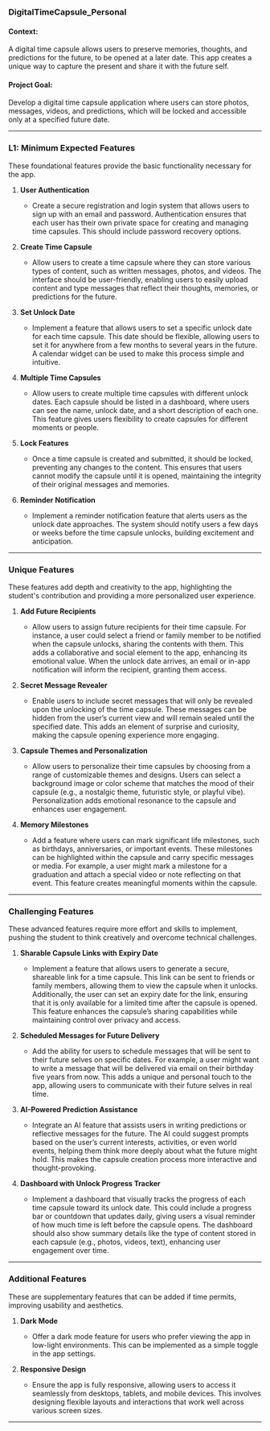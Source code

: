 ### **DigitalTimeCapsule_Personal**

#### Context:

A digital time capsule allows users to preserve memories, thoughts, and predictions for the future, to be opened at a later date. This app creates a unique way to capture the present and share it with the future self.

#### Project Goal:

Develop a digital time capsule application where users can store photos, messages, videos, and predictions, which will be locked and accessible only at a specified future date.

---

### **L1: Minimum Expected Features**

These foundational features provide the basic functionality necessary for the app.

1. **User Authentication**

   - Create a secure registration and login system that allows users to sign up with an email and password. Authentication ensures that each user has their own private space for creating and managing time capsules. This should include password recovery options.

2. **Create Time Capsule**

   - Allow users to create a time capsule where they can store various types of content, such as written messages, photos, and videos. The interface should be user-friendly, enabling users to easily upload content and type messages that reflect their thoughts, memories, or predictions for the future.

3. **Set Unlock Date**

   - Implement a feature that allows users to set a specific unlock date for each time capsule. This date should be flexible, allowing users to set it for anywhere from a few months to several years in the future. A calendar widget can be used to make this process simple and intuitive.

4. **Multiple Time Capsules**

   - Allow users to create multiple time capsules with different unlock dates. Each capsule should be listed in a dashboard, where users can see the name, unlock date, and a short description of each one. This feature gives users flexibility to create capsules for different moments or people.

5. **Lock Features**

   - Once a time capsule is created and submitted, it should be locked, preventing any changes to the content. This ensures that users cannot modify the capsule until it is opened, maintaining the integrity of their original messages and memories.

6. **Reminder Notification**
   - Implement a reminder notification feature that alerts users as the unlock date approaches. The system should notify users a few days or weeks before the time capsule unlocks, building excitement and anticipation.

---

### **Unique Features**

These features add depth and creativity to the app, highlighting the student's contribution and providing a more personalized user experience.

1. **Add Future Recipients**

   - Allow users to assign future recipients for their time capsule. For instance, a user could select a friend or family member to be notified when the capsule unlocks, sharing the contents with them. This adds a collaborative and social element to the app, enhancing its emotional value. When the unlock date arrives, an email or in-app notification will inform the recipient, granting them access.

2. **Secret Message Revealer**

   - Enable users to include secret messages that will only be revealed upon the unlocking of the time capsule. These messages can be hidden from the user’s current view and will remain sealed until the specified date. This adds an element of surprise and curiosity, making the capsule opening experience more engaging.

3. **Capsule Themes and Personalization**

   - Allow users to personalize their time capsules by choosing from a range of customizable themes and designs. Users can select a background image or color scheme that matches the mood of their capsule (e.g., a nostalgic theme, futuristic style, or playful vibe). Personalization adds emotional resonance to the capsule and enhances user engagement.

4. **Memory Milestones**
   - Add a feature where users can mark significant life milestones, such as birthdays, anniversaries, or important events. These milestones can be highlighted within the capsule and carry specific messages or media. For example, a user might mark a milestone for a graduation and attach a special video or note reflecting on that event. This feature creates meaningful moments within the capsule.

---

### **Challenging Features**

These advanced features require more effort and skills to implement, pushing the student to think creatively and overcome technical challenges.

1. **Sharable Capsule Links with Expiry Date**

   - Implement a feature that allows users to generate a secure, shareable link for a time capsule. This link can be sent to friends or family members, allowing them to view the capsule when it unlocks. Additionally, the user can set an expiry date for the link, ensuring that it is only available for a limited time after the capsule is opened. This feature enhances the capsule’s sharing capabilities while maintaining control over privacy and access.

2. **Scheduled Messages for Future Delivery**

   - Add the ability for users to schedule messages that will be sent to their future selves on specific dates. For example, a user might want to write a message that will be delivered via email on their birthday five years from now. This adds a unique and personal touch to the app, allowing users to communicate with their future selves in real time.

3. **AI-Powered Prediction Assistance**

   - Integrate an AI feature that assists users in writing predictions or reflective messages for the future. The AI could suggest prompts based on the user’s current interests, activities, or even world events, helping them think more deeply about what the future might hold. This makes the capsule creation process more interactive and thought-provoking.

4. **Dashboard with Unlock Progress Tracker**
   - Implement a dashboard that visually tracks the progress of each time capsule toward its unlock date. This could include a progress bar or countdown that updates daily, giving users a visual reminder of how much time is left before the capsule opens. The dashboard should also show summary details like the type of content stored in each capsule (e.g., photos, videos, text), enhancing user engagement over time.

---

### **Additional Features**

These are supplementary features that can be added if time permits, improving usability and aesthetics.

1. **Dark Mode**

   - Offer a dark mode feature for users who prefer viewing the app in low-light environments. This can be implemented as a simple toggle in the app settings.

2. **Responsive Design**
   - Ensure the app is fully responsive, allowing users to access it seamlessly from desktops, tablets, and mobile devices. This involves designing flexible layouts and interactions that work well across various screen sizes.

---
